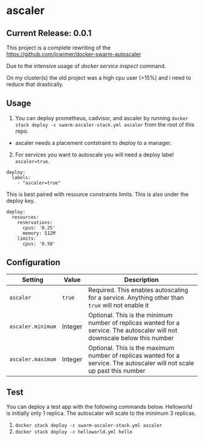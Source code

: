 # ascaler

## Current Release: 0.0.1

This project is a complete rewriting of the https://github.com/jcwimer/docker-swarm-autoscaler

Due to the intensive usage of _docker service inspect_ command.

On my cluster(s) the old project was a high cpu user (>15%) and i need to reduce that drastically.


## Usage
1. You can deploy prometheus, cadvisor, and ascaler by running `docker stack deploy -c swarm-ascaler-stack.yml ascaler` from the root of this repo.  
  * ascaler needs a placement contstraint to deploy to a manager. 
2. For services you want to autoscale you will need a deploy label `ascaler=true`. 

```
deploy:
  labels:
    - "ascaler=true"
```

This is best paired with resource constraints limits. This is also under the deploy key.

```
deploy:
  resources:
    reservations:
      cpus: '0.25'
      memory: 512M
    limits:
      cpus: '0.50'
```

## Configuration
| Setting | Value | Description |
| --- | --- | --- |
| `ascaler` | `true` | Required. This enables autoscaling for a service. Anything other than `true` will not enable it |
| `ascaler.minimum` | Integer | Optional. This is the minimum number of replicas wanted for a service. The autoscaler will not downscale below this number |
| `ascaler.maximum` | Integer | Optional. This is the maximum number of replicas wanted for a service. The autoscaler will not scale up past this number | 

## Test
You can deploy a test app with the following commands below. Helloworld is initially only 1 replica. The autoscaler will scale to the minimum 3 replicas.
1. `docker stack deploy -c swarm-ascaler-stack.yml ascaler`
2. `docker stack deploy -c helloworld.yml hello`